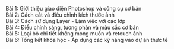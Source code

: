 Bài 1: Giới thiệu giao diện Photoshop và công cụ cơ bản  
Bài 2: Cách cắt và điều chỉnh kích thước ảnh  
Bài 3: Cách sử dụng Layer - Làm việc với các lớp  
Bài 4: Điều chỉnh sáng, tương phản và màu sắc cơ bản  
Bài 5: Loại bỏ chi tiết không mong muốn và retouch ảnh  
Bài 6: Tổng kết khóa học - Áp dụng các kỹ năng vào dự án thực tế